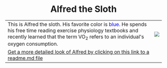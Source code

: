 <html>
  <h1><center>Alfred the Sloth</center></h1>
<body> 
<table>
  <tr>
    <td>This is Alfred the sloth. His favorite color is <span style="color: blue;">blue</span>. He spends his free time reading exercise physiology textbooks and recently learned that the term VO<sub>2</sub> refers to an individual's oxygen consumption.</td>
    <td><img src ="https://t4.ftcdn.net/jpg/06/45/44/67/360_F_645446744_YUeYhA4Sbc8xOiyaX1DBslwk51DGmue4.jpg"></td>
  </tr>
  <tr>
    <td colspan="2"><a href="/"Annie Mach"/Knes381/subfolder/readme.md> Get a more detailed look of Alfred by clicking on this link to a readme.md file</a></td>
  </tr>
</table>
</body>
</html>

